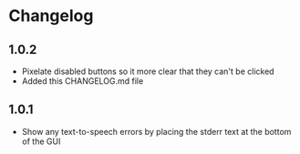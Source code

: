 # Changelog

## 1.0.2

* Pixelate disabled buttons so it more clear that they can't be clicked
* Added this CHANGELOG.md file

## 1.0.1

* Show any text-to-speech errors by placing the stderr text at the bottom of the GUI

